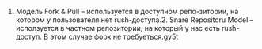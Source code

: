 1. Модель Fork & Pull – используется в доступном репо-зитории, на котором у пользователя нет rush-доступа.2. Snare Repositoru Model – исползуется в частном репозитории, на который у нас есть rush-доступ. В этом случае форк не требуеться.gy5t
